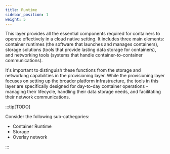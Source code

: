 ```yaml
---
title: Runtime
sidebar_position: 1
weight: 5
---
```


This layer provides all the essential components required for containers to operate effectively in a cloud native setting. It includes three main elements: container runtimes (the software that launches and manages containers), storage solutions (tools that provide lasting data storage for containers), and networking tools (systems that handle container-to-container communications).

It's important to distinguish these functions from the storage and networking capabilities in the provisioning layer. While the provisioning layer focuses on setting up the broader platform infrastructure, the tools in this layer are specifically designed for day-to-day container operations - managing their lifecycle, handling their data storage needs, and facilitating their network communications.

:::tip[TODO]

Consider the following sub-cathegories:

- Container Runtime
- Storage
- Overlay network

:::